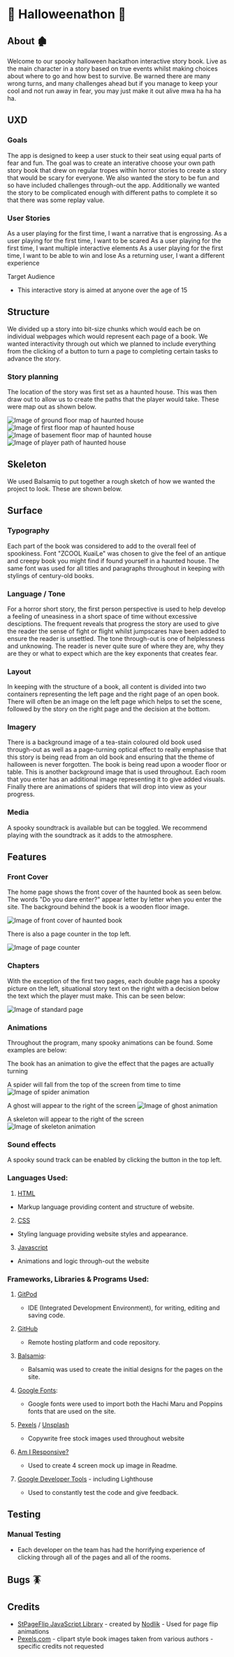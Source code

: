 # :ghost: Halloweenathon :jack_o_lantern:

## About :derelict_house:

Welcome to our spooky halloween hackathon interactive story book. Live as the main character in a story based on true events whilst making choices about where to go and how best to survive. Be warned there are many wrong turns, and many challenges ahead but if you manage to keep your cool and not run away in fear, you may just make it out alive mwa ha ha ha ha.

## UXD

### Goals

The app is designed to keep a user stuck to their seat using equal parts of fear and fun. The goal was to create an interative choose your own path story book that drew on regular tropes within horror stories to create a story that would be scary for everyone. We also wanted the story to be fun and so have included challenges through-out the app. Additionally we wanted the story to be complicated enough with different paths to complete it so that there was some replay value.

### User Stories

As a user playing for the first time, I want a narrative that is engrossing.
As a user playing for the first time, I want to be scared
As a user playing for the first time, I want multiple interactive elements
As a user playing for the first time, I want to be able to win and lose
As a returning user, I want a different experience

Target Audience

- This interactive story is aimed at anyone over the age of 15

## Structure

We divided up a story into bit-size chunks which would each be on individual webpages which would represent each page of a book. We wanted interactivity through out which we planned to include everything from the clicking of a button to turn a page to completing certain tasks to advance the story. 

### Story planning

The location of the story was first set as a haunted house. This was then draw out to allow us to create the paths that the player would take. These were map out as shown below.

![Image of ground floor map of haunted house](assets/img/groundfloor.JPG)
![Image of first floor map of haunted house](assets/img/firstfloor.JPG)
![Image of basement floor map of haunted house](assets/img/basement.JPG)
![Image of player path of haunted house](assets/img/playerpath.png)

## Skeleton

We used Balsamiq to put together a rough sketch of how we wanted the project to look. These are shown below.

## Surface

### Typography

Each part of the book was considered to add to the overall feel of spookiness. Font "ZCOOL KuaiLe" was chosen to give the feel of an antique and creepy book you might find if found yourself in a haunted house. The same font was used for all titles and paragraphs throughout in keeping with stylings of century-old books.

### Language / Tone

For a horror short story, the first person perspective is used to help develop a feeling of uneasiness in a short space of time without excessive desciptions. The frequent reveals that progress the story are used to give the reader the sense of fight or flight whilst jumpscares have been added to ensure the reader is unsettled. The tone through-out is one of helplessness and unknowing. The reader is never quite sure of where they are, why they are they or what to expect which are the key exponents that creates fear.

### Layout

In keeping with the structure of a book, all content is divided into two containers representing the left page and the right page of an open book. There will often be an image on the left page which helps to set the scene, followed by the story on the right page and the decision at the bottom.

### Imagery 

There is a background image of a tea-stain coloured old book used through-out as well as a page-turning optical effect to really emphasise that this story is being read from an old book and ensuring that the theme of halloween is never forgotten. The book is being read upon a wooder floor or table. This is another background image that is used throughout. Each room that you enter has an additional image representing it to give added visuals. Finally there are animations of spiders that will drop into view as your progress.

### Media

A spooky soundtrack is available but can be toggled. We recommend playing with the soundtrack as it adds to the atmosphere.

## Features

### Front Cover

The home page shows the front cover of the haunted book as seen below. The words "Do you dare enter?" appear letter by letter when you enter the site. The background behind the book is a wooden floor image. 

![Image of front cover of haunted book](assets/img/groundfloor.JPG)

There is also a page counter in the top left.

![Image of page counter](assets/img/currentpage.JPG)

### Chapters

With the exception of the first two pages, each double page has a spooky picture on the left, situational story text on the right with a decision below the text which the player must make. This can be seen below:

![Image of standard page](assets/img/pageexample.JPG)

### Animations

Throughout the program, many spooky animations can be found. Some examples are below:

The book has an animation to give the effect that the pages are actually turning

A spider will fall from the top of the screen from time to time
![Image of spider animation](assets/img/spider.JPG)

A ghost will appear to the right of the screen
![Image of ghost animation](assets/img/ghost.JPG)

A skeleton will appear to the right of the screen
![Image of skeleton animation](assets/img/skeleton.JPG)

### Sound effects

A spooky sound track can be enabled by clicking the button in the top left.

### Languages Used:

 1. [HTML](https://en.wikipedia.org/wiki/HTML) 
 - Markup language providing content and structure of website.

 2. [CSS](https://en.wikipedia.org/wiki/CSS) 
 - Styling language providing website styles and appearance.

 3. [Javascript](https://en.wikipedia.org/wiki/Javascript)
 - Animations and logic through-out the website
 
 ### Frameworks, Libraries & Programs Used:

    
 1. [GitPod](https://gitpod.io/)
    - IDE (Integrated Development Environment), for writing, editing and saving code.

 2. [GitHub](https://github.com/) 
    - Remote hosting platform and code  repository.

 3. [Balsamiq](https://balsamiq.com/):
    - Balsamiq was used to create the initial designs for the pages on the site.
 
 4. [Google Fonts](https://fonts.google.com/):
    - Google fonts were used to import both the Hachi Maru and Poppins fonts that are used on the site.

5. [Pexels](https://www.pexels.com/search/puppies/) / [Unsplash](https://unsplash.com/)
    - Copywrite free stock images used throughout website

6. [Am I Responsive?](http://ami.responsivedesign.is/)
    - Used to create 4 screen mock up image in Readme.

7. [Google Developer Tools](https://developers.google.com/web/tools) - including Lighthouse
    - Used to constantly test the code and give feedback. 

## Testing

### Manual Testing

- Each developer on the team has had the horrifying experience of clicking through all of the pages and all of the rooms.

## Bugs :cockroach:

## Credits

- [StPageFlip JavaScript Library](https://github.com/Nodlik/StPageFlip) - created by [Nodlik](https://github.com/Nodlik) - Used for page flip animations
- [Pexels.com](https://www.pexels.com/) - clipart style book images taken from various authors - specific credits not requested
